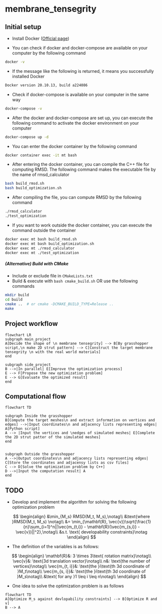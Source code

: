 # membrane_tensegrity
## Initial setup
- Install Docker ([Official page](https://docs.docker.com/compose/install/))

- You can check if docker and docker-compose are available on your computer by the following command

```bash
docker -v
```
- If the message like the following is returned, it means you successfully installed Docker
```bash
Docker version 20.10.13, build a224086
```
- Check if docker-compose is available on your computer in the same way
```bash
docker-compose -v
```

- After the docker and docker-compose are set up, you can execute the following command to activate the docker environment on your computer

```bash
docker-compose up -d
```
- You can enter the docker container by the following command
```bash
docker container exec -it mt bash
```
- After entering the docker container, you can compile the C++ file for computing RMSD. The following command makes the executable file by the name of rmsd_calculator

```bash
bash build_rmsd.sh
bash build_optimization.sh
```
- After compiling the file, you can compute RMSD by the following command

```bash
./rmsd_calculator
./test_optimization
```

- If you want to work outside the docker container, you can execute the command outside the container
```bash
docker exec mt bash build_rmsd.sh 
docker exec mt bash build_optimization.sh 
docker exec mt ./rmsd_calculator
docker exec mt ./test_optimization
```

##### (Alternative) Build with CMake
- Include or exclude file in `CMakeLists.txt`
- Build & execute with `bash cmake_build.sh` OR use the following commands
```bash
mkdir build
cd build
cmake ..  # or cmake -DCMAKE_BUILD_TYPE=Release .. 
make
```

## Project workflow
```mermaid
flowchart LR
subgraph main_project
A[Decide the shape of \n membrane tensegrity] --> B[By grasshopper script,\n make 2D strut pattern] --> C[Construct the target membrane tensegrity \n with the real world materials]
end

subgraph side_project
B -->|In parallel| E[Improve the optimization process]
E --> F[Propose the new optimization problem]
E --> G[Evaluate the optimized result]
end
```
## Computational flow
```mermaid
flowchart TD

subgraph Inside the grasshopper
B[Compute the target meshes\n and extract information on vertices and edges] -->|Input coordinates\n and adjacency lists representing edges| A[Python script]
A --> |Input the vertices and \nedges of simulated meshes| E[Complete the 2D strut patter of the simulated meshes]
end


subgraph Outside the grasshopper
A -->|Output coordinates\n and adjacency lists representing edges| C[Store the coordinates and adjacensy lists as csv files]
C --> D[Solve the optimization problem by C++]
D -->|Input the computation result| A
end
```

## TODO
- Develop and implement the algorithm for solving the following optimization problem

$$
\begin{align}
&\min_{M_s} RMSD(M_t, M_s),\notag\\
&\text{where }RMSD(M_t, M_s) \notag\\
&= \min_{\mathbf{R}, \vec{v}}\sqrt{\frac{1}{n}\sum_{i=1}^n||\vec{m_{t,i}} - \mathbf{R}(\vec{m_{s,i}} - \vec{v})||^2},\notag\\
&s.t. \text{ developability constraints}\notag
\end{align}
$$
- The definition of the variables is as follows:

$$
\begin{align}
\mathbf{R}&: 3 \times 3\text{ rotation matrix}\notag\\
\vec{v}&: \text{3d translation vector}\notag\\
n&: \text{the number of vertices}\notag\\
\vec{m_{t, i}}&: \text{the }i\text{th 3d coordinate of }M_t\notag\\
\vec{m_{s, i}}&: \text{the }i\text{th 3d coordinate of }M_s\notag\\
&\text{ for any }1 \leq i \leq n\notag\\
\end{align}
$$

- One idea to solve the optimization problem is as follows

```mermaid
flowchart TD
A[Optimize M_s against devlopability constraints] --> B[Optimize R and v]
B --> A
```
